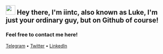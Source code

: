 ## <img src="https://c.tenor.com/nebZyl8oN7IAAAAi/wave-hello.gif" width="30px"> Hey there, I'm iintc, also known as Luke, I'm just your ordinary guy, but on Github of course!


### Feel free to contact me here!
<p align="left">
  <a href="https://t.me/iintc1">Telegram</a> •
  <a href="https://twitter.com/intent/follow?screen_name=VincentLuke19&tw_p=followbutton">Twitter</a> •
  <a href="https://learninpublic.org/?from=GH%20README">LinkedIn</a>
</p>
